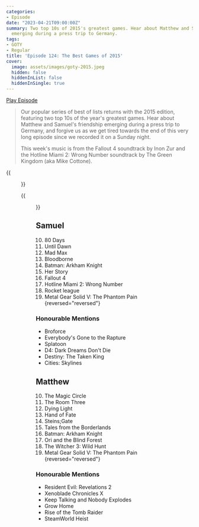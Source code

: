```yaml
---
categories:
- Episode
date: "2023-04-21T09:00:00Z"
summary: Two top 10s of 2015's greatest games. Hear about Matthew and Samuel's friendship
  emerging during a press trip to Germany.
tags:
- GOTY
- Regular
title: 'Episode 124: The Best Games of 2015'
cover: 
  image: assets/images/goty-2015.jpeg
  hidden: false
  hiddenInList: false
  hiddenInSingle: true
---
```


[Play Episode](https://www.patreon.com/posts/episode-124-best-81762786)
> Our popular series of best of lists returns with the 2015 edition, featuring two top 10s of the year's greatest games. Hear about Matthew and Samuel's friendship emerging during a press trip to Germany, and forgive us as we get tired towards the end of this very long episode since we recorded it on a Sunday night.
>
> This week's music is from the Fallout 4 soundtrack by Inon Zur and the Hotline Miami 2: Wrong Number soundtrack by The Green Kingdom (aka Mike Cottone).

{{<figure 
    src="/assets/images/goty-2015.jpeg" 
    caption="Image credit: Naeslyn" 
    alt="GOTY 2015">}}

{{<figure 
    src="/assets/images/kojima-dominos.jpeg" 
    caption="Image credit: Naeslyn" 
    alt="Koima Productions asking Matthew to be in a video">}}


## Samuel
10. 80 Days
9. Until Dawn
8. Mad Max
7. Bloodborne
6. Batman: Arkham Knight
5. Her Story
4. Fallout 4
3. Hotline Miami 2: Wrong Number
2. Rocket league
1. Metal Gear Solid V: The Phantom Pain
{reversed="reversed"}

### Honourable Mentions
- Broforce
- Everybody's Gone to the Rapture
- Splatoon
- D4: Dark Dreams Don't Die
- Destiny: The Taken King
- Cities: Skylines

## Matthew
10. The Magic Circle
9. The Room Three
8. Dying Light
7. Hand of Fate
6. Steins;Gate
5. Tales from the Borderlands
4. Batman: Arkham Knight
3. Ori and the Blind Forest
2. The Witcher 3: Wild Hunt
1. Metal Gear Solid V: The Phantom Pain
{reversed="reversed"}

### Honourable Mentions
- Resident Evil: Revelations 2
- Xenoblade Chronicles X
- Keep Talking and Nobody Explodes
- Grow Home
- Rise of the Tomb Raider
- SteamWorld Heist